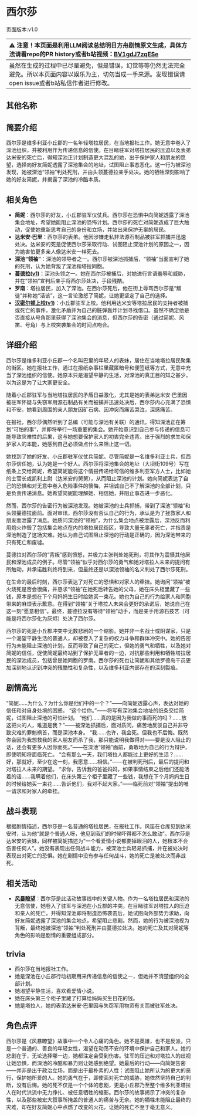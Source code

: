 # 西尔莎
页面版本:v1.0
 

| :warning: 注意！本页面是利用LLM阅读总结明日方舟剧情原文生成，具体方法请看repo的PR history或者b站视频：[BV1gdJ7zqESe](https://www.bilibili.com/video/BV1gdJ7zqESe/)         |
|:----------------------------|
| 虽然在生成的过程中已尽量避免，但是错误，幻觉等等仍然无法完全避免。所以本页面内容以娱乐为主，切勿当成一手来源。发现错误请open issue或者b站私信作者进行修改。|



## 其他名称

## 简要介绍
西尔莎是维多利亚小丘郡的一名年轻塔拉居民，在当地报社工作。她无意中卷入了深池组织，并被利用作为传递信息的信使。在目睹驻军对塔拉居民的压迫以及表弟达米安的死亡后，得知深池正计划制造更大混乱的她，出于保护家人和朋友的愿望，选择向好友简妮透露了深池集会的地址，试图阻止事态恶化。这一行为被深池发现，她被深池“领袖”判处死刑，并由头领蔓德拉亲手处决。她的牺牲深刻影响了她的好友简妮，并揭露了深池的冷酷本质。
## 相关角色
-   **简妮**：西尔莎的好友，小丘郡驻军仪仗兵。西尔莎在恐惧中向简妮透露了深池集会地址，希望她能阻止深池的恐怖计划。西尔莎的死亡对简妮造成了巨大触动，促使她重新思考自己的身份和立场，并站出来保护无辜的居民。
-   **达米安·巴里**：西尔莎的表弟。他因涉嫌走私非法源石制品被驻军抓捕并迅速处决。达米安的死是促使西尔莎采取行动、试图阻止深池计划的原因之一，因为她害怕更多亲人像达米安一样死去。
-   **深池“领袖”**：深池的领导者之一。西尔莎被深池抓捕后，“领袖”当面宣判了她的死刑，认为她背叛了深池和塔拉同胞。
-   **[蔓德拉](../char_v3/extended_char_man_de_la.md)([v1](extended_char_man_de_la.md))**：深池头领之一。她在西尔莎被捕后，对她进行言语羞辱和威胁，并在“领袖”宣判后亲手将西尔莎处决，手段残酷。
-   **罗南**：塔拉居民，加入了深池。在西尔莎死后，他在街上辱骂西尔莎是“叛徒”并称她“活该”，这一言论激怒了简妮，让她更坚定了自己的选择。
-   **[汉密尔顿上校](../char_v3/extended_char_han_mi_er_dun_shang_xiao.md)([v1](extended_char_han_mi_er_dun_shang_xiao.md))**：小丘郡驻军上校。他利用达米安等塔拉居民的支持者被捕或死亡的事件，激化矛盾并为自己的脏弹轰炸计划寻找借口。虽然不确定他是否直接从号角那里获得了深池集会的消息，但西尔莎的告密（通过简妮、风笛、号角）与上校突袭集会的时间点吻合。
## 详细介绍
西尔莎是维多利亚小丘郡一个名叫巴里的年轻人的表妹，居住在当地塔拉居民聚集的街区。她在报社工作，通过在报纸杂事栏里藏匿暗号和便签纸等方式，无意中充当了深池组织的信使。她原本只是渴望平静的生活，对深池的真正目的知之甚少，以为这是为了让大家更安全。

随着小丘郡驻军与当地塔拉居民的矛盾日益激化，尤其是她的表弟达米安·巴里因被驻军怀疑与失窃军用源石制品有关而被捕并迅速处决后，西尔莎内心充满了恐惧和不安。她看到周围的亲人朋友因矿石病、因冲突而痛苦哭泣，深感痛苦。

在报社，西尔莎偶然听到了总编（可能与深池有关联）的通讯，得知深池正在筹划“可怕的事”，并即将举行一场重要的集会。她开始意识到自己参与传递的信息可能导致灾难性的后果，这与她想要保护家人的初衷完全违背。出于强烈的求生和保护家人的本能，她感到自己必须做点什么来阻止这一切。

她找到了她的好友、小丘郡驻军仪仗兵简妮。尽管简妮是一名维多利亚士兵，但西尔莎信任她，认为她是一个好人。西尔莎将深池集会的地址（大坝街109号）写在纸条上交给简妮，希望简妮能将这个情报传递给可信的维多利亚军方人士，比如她的士官长或凯利上尉（达米安的舅舅），从而阻止深池的计划。她向简妮表达了自己的恐惧和对无意中卷入危险事件的懊悔，并坦诚自己不了解深池的全部计划，只是负责传递消息。她希望简妮能理解她、相信她，并阻止事态进一步恶化。

然而，西尔莎的告密行为被深池发现。她被深池的士兵抓捕，带到了深池“领袖”和头领蔓德拉面前。面对审讯，西尔莎没有否认自己的行为，承认是为了拯救家人和朋友而泄露了消息。她质问深池的“领袖”，为什么集会地点被泄露后，深池反而利用炮火炸毁了包括集会地点在内的塔拉居民街区，导致大量无辜者死亡，并指责是深池制造了这场灾难。她认为自己试图阻止深池的行动是正确的，因为深池带来的只有死亡和废墟。

蔓德拉对西尔莎的“背叛”感到愤怒，并极力主张判处她死刑，将其作为震慑其他居民和深池成员的例子。尽管“领袖”似乎对西尔莎的勇气和她对塔拉人未来的提问有所触动，并承诺胜利终将到来，但最终还是以深池领袖的名义判处了西尔莎死刑。

在生命的最后时刻，西尔莎表达了对死亡的恐惧和对家人的牵挂。她询问“领袖”被火烧死是否会很痛，并恳求“领袖”在她死后转告她的父母，她在床头柜里藏了一些钱，原本是想在下个月妈妈生日时给她买一束花。她也为自己的行为给家人和同胞带来的麻烦表示歉意。在得到“领袖”关于塔拉人未来会更好的承诺后，她说自己在这一刻“愿意相信”。最终，蔓德拉没有等待“领袖”动手，而是亲手用源石技艺（可能是将西尔莎化为灰烬）处决了西尔莎。

西尔莎的死是小丘郡冲突中无数悲剧的一个缩影。她并非一名战士或阴谋家，只是一个渴望平静生活的普通人，却被卷入了复杂的权力斗争和群体冲突中。她的告密行为未能阻止深池的计划，反而导致了自己的死亡，但她的勇气和牺牲，以及她对简妮的信任，促使简妮最终站到了保护无辜者的一边，对抗那些利用和牺牲塔拉居民的深池成员，包括曾是她同胞的罗南。西尔莎的死也让简妮和其他罗德岛干员更加深刻地认识到冲突的残酷性和复杂性，以及维多利亚内部存在的深刻裂痕。
## 剧情高光
“简妮......为什么？为什么你是他们中的一个？”——向简妮透露心声，表达对她的信任和对自身处境的困惑。
“这个给你。”——将写有深池集会地址的纸条交给简妮，试图阻止深池的可怕计划。
“他们......真的是因为我做的事而死的吗？......放这把火的人，难道是我？”——被深池抓捕后，面对质问，痛苦地反驳自己并非导致灾难的罪魁祸首，而是深池本身。
“我......也许，我会死。但我也不后悔。既然你会因为我想救我的家人朋友而杀了我，那只能说明我做得对——要是没人阻止的话，还会有更多人因你而死。”——在深池“领袖”面前，勇敢地为自己的行为辩护，即使明知将面临死亡。
“会有那么一天，我们塔拉人都能过上更好的生活？......好，那就好，至少在这一刻，我愿意......相信。”——在被判死刑后，最后的提问和对塔拉人未来的期望。
“求你，告诉我的爸爸妈妈，如果事情结束之后他们还能活着的话......我瞒着他们，在床头第三个柜子里藏了一些钱，我想在下个月妈妈生日的时候给她买一束花......告诉他们，我对不起大家。”——临死前对“领袖”提出的唯一请求和对家人的牵挂。
## 战斗表现
根据剧情描述，西尔莎是一名普通的塔拉居民，在报社工作。风笛在仓库见到达米安时，认为他“就是个普通人呀，他见到我们的时候吓得都不怎么敢动”。西尔莎是达米安的表妹，同样被简妮描述为“一个看爱情小说都要掉眼泪的人，她根本不会伤害任何人”。她没有表现出任何战斗能力，被深池士兵轻易抓捕，并在被处决时表现出对死亡的恐惧。她在剧情中没有参与任何战斗，她的死亡是被处决而非战死。
## 相关活动
-   **[风暴瞭望](../stories/main_9.md)**：西尔莎是此活动故事线中的关键人物。作为一名塔拉居民和深池的无意信使，她卷入了驻军与深池在小丘郡的冲突。在目睹驻军对塔拉人的压迫和亲人的死亡，并得知深池即将制造恐怖袭击后，她试图向外部势力求助，向好友简妮透露了深池的集会地点，希望阻止悲剧。然而，她的行为被深池视为背叛，最终她被深池“领袖”判处死刑并由蔓德拉处决。她的死亡及其对简妮等角色的影响是剧情的重要组成部分。
## trivia
*   西尔莎在当地报社工作。
*   她是深池在小丘郡行动初期用来传递信息的信使之一，但她并不清楚组织的全部计划。
*   她渴望平静生活，喜欢看爱情小说。
*   她在床头第三个柜子里藏了打算给妈妈买生日花的钱。
*   她是塔拉人，她的表弟达米安·巴里因与失窃军用物资有关而被驻军处决。
## 角色点评
西尔莎是《风暴瞭望》故事中一个令人心痛的角色。她不是英雄，也不是反派，只是一个普通的、善良的年轻女性，渴望在动荡不安的环境中保护自己和家人。她的悲剧在于，无论选择哪一边，她都注定会受到伤害。驻军的压迫和对塔拉人的歧视让她恐惧，而深池的冷酷和暴力则让她感到绝望。她最后的行动——向简妮告密——并非是出于政治立场，而是出于最朴素的人性：试图阻止她所认为的更大的恶行，保护她所爱的人。她的勇气在于，即使面对死亡的威胁，她依然坚持自己的判断，没有后悔。她的死不仅是一个个体的悲剧，更是小丘郡乃至整个维多利亚塔拉人在时代洪流中无力挣扎、被任意牺牲的缩影。西尔莎的故事揭示了冲突的复杂性，以及那些被宏大叙事所掩盖的普通人的痛苦与无奈。她的牺牲未能阻止最终的灾难，却在好友简妮心中点燃了改变的火花，让她的死亡不至于毫无意义。